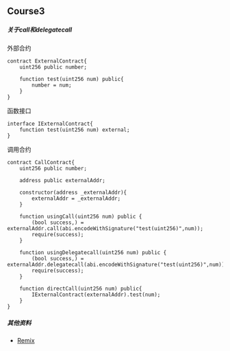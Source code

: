 ## Course3

##### 关于call和delegatecall



外部合约

```solidity
contract ExternalContract{
    uint256 public number;
    
    function test(uint256 num) public{
        number = num;
    }
}
```

函数接口

```solidity
interface IExternalContract{
    function test(uint256 num) external;
}
```

调用合约

```solidity
contract CallContract{
    uint256 public number;

    address public externalAddr;

    constructor(address _externalAddr){
        externalAddr = _externalAddr;
    }

    function usingCall(uint256 num) public {
        (bool success,) = externalAddr.call(abi.encodeWithSignature("test(uint256)",num));
        require(success);
    }

    function usingDelegatecall(uint256 num) public {
        (bool success,) = externalAddr.delegatecall(abi.encodeWithSignature("test(uint256)",num));
        require(success);
    }

    function directCall(uint256 num) public{
        IExternalContract(externalAddr).test(num);
    }
}
```





##### 其他资料

- [Remix](https://remix.ethereum.org/)



